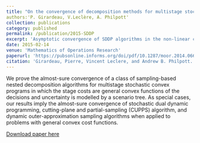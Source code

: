 ```yaml
---
title: "On the convergence of decomposition methods for multistage stochastic convex programs"
authors:'P. Girardeau, V.Leclère, A. Philpott'
collection: publications
category: published
permalink: /publication/2015-SDDP
excerpt: 'Asymptotic convergence of SDDP algorithms in the non-linear convex case.'
date: 2015-02-14
venue: 'Mathematics of Operations Research'
paperurl: 'https://pubsonline.informs.org/doi/pdf/10.1287/moor.2014.0664'
citation: 'Girardeau, Pierre, Vincent Leclere, and Andrew B. Philpott. "On the convergence of decomposition methods for multistage stochastic convex programs." Mathematics of Operations Research 40.1 (2015): 130-145.'
---
```

We prove the almost-sure convergence of a class of sampling-based nested decomposition algorithms for multistage stochastic
convex programs in which the stage costs are general convex functions of the decisions and uncertainty is modelled by a
scenario tree. As special cases, our results imply the almost-sure convergence of stochastic dual dynamic programming,
cutting-plane and partial-sampling (CUPPS) algorithm, and dynamic outer-approximation sampling algorithms when applied to
problems with general convex cost functions.

[Download paper here](../files/papers/2015-SDDP.pdf)

